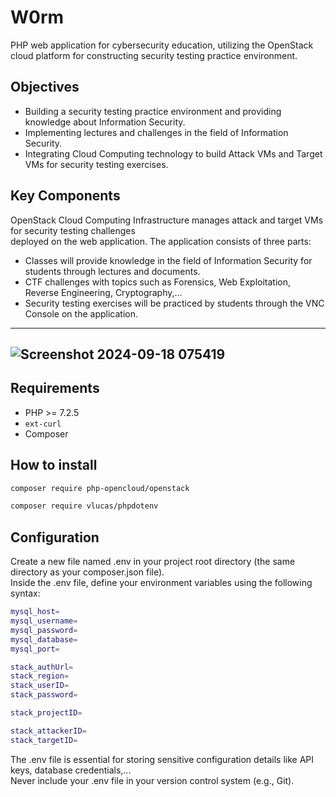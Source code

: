 # W0rm

PHP web application for cybersecurity education, utilizing the OpenStack cloud platform for constructing security testing practice environment.

## Objectives

* Building a security testing practice environment and providing knowledge about Information Security.
* Implementing lectures and challenges in the field of Information Security.
* Integrating Cloud Computing technology to build Attack VMs and Target VMs for security testing exercises.

## Key Components

OpenStack Cloud Computing Infrastructure manages attack and target VMs for security testing challenges  
deployed on the web application. The application consists of three parts:
* Classes will provide knowledge in the field of Information Security for students through lectures and documents.
* CTF challenges with topics such as Forensics, Web Exploitation, Reverse Engineering, Cryptography,...
* Security testing exercises will be practiced by students through the VNC Console on the application.

---
![Screenshot 2024-09-18 075419](https://github.com/user-attachments/assets/42b89075-a3cc-4f23-86ee-46a475260d4d)
---

## Requirements

* PHP >= 7.2.5
* `ext-curl`
* Composer

## How to install

```bash
composer require php-opencloud/openstack
```
```bash
composer require vlucas/phpdotenv
```

## Configuration

Create a new file named .env in your project root directory (the same directory as your composer.json file).  
Inside the .env file, define your environment variables using the following syntax:

```bash
mysql_host=
mysql_username=
mysql_password=
mysql_database=
mysql_port=

stack_authUrl=
stack_region=
stack_userID=
stack_password=

stack_projectID=

stack_attackerID=
stack_targetID=
```
The .env file is essential for storing sensitive configuration details like API keys, database credentials,...  
Never include your .env file in your version control system (e.g., Git).

